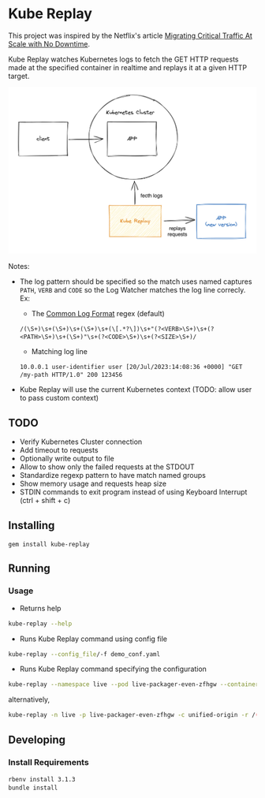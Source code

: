 # Kube Replay

This project was inspired by the Netflix's article [Migrating Critical Traffic At Scale with No Downtime](https://netflixtechblog.com/migrating-critical-traffic-at-scale-with-no-downtime-part-1-ba1c7a1c7835).

Kube Replay watches Kubernetes logs to fetch the GET HTTP requests made at the specified container in realtime and replays it at a given HTTP target.

![](imgs/diagram.png)

Notes:
- The log pattern should be specified so the match uses named captures `PATH`, `VERB` and `CODE` so the Log Watcher matches the log line correcly. Ex:

    - The [Common Log Format](https://en.wikipedia.org/wiki/Common_Log_Format) regex (default)
    ```
    /(\S+)\s+(\S+)\s+(\S+)\s+(\[.*?\])\s+"(?<VERB>\S+)\s+(?<PATH>\S+)\s+(\S+)"\s+(?<CODE>\S+)\s+(?<SIZE>\S+)/
    ```

    - Matching log line
    ```
    10.0.0.1 user-identifier user [20/Jul/2023:14:08:36 +0000] "GET /my-path HTTP/1.0" 200 123456
    ```

- Kube Replay will use the current Kubernetes context (TODO: allow user to pass custom context)

## TODO
- Verify Kubernetes Cluster connection
- Add timeout to requests
- Optionally write output to file
- Allow to show only the failed requests at the STDOUT
- Standardize regexp pattern to have match named groups
- Show memory usage and requests heap size
- STDIN commands to exit program instead of using Keyboard Interrupt (ctrl + shift + c)


## Installing

```
gem install kube-replay
```

## Running

### Usage

- Returns help
```bash
kube-replay --help
```

- Runs Kube Replay command using config file
```bash
kube-replay --config_file/-f demo_conf.yaml
```

- Runs Kube Replay command specifying the configuration

```bash
kube-replay --namespace live --pod live-packager-even-zfhgw --container unified-origin --log_regex_pattern /(\S+)\s+(\S+)\s+(\S+)\s+(\[.*?\])\s+"(\S+)\s+(\S+)\s+(\S+)"\s+(\S+)\s+(\S+)\s+(\S+)\s+(\S+)/ --target_url http://live-packager-1.video.dev.globoi.com
```

alternatively,

```bash
kube-replay -n live -p live-packager-even-zfhgw -c unified-origin -r /(\S+)\s+(\S+)\s+(\S+)\s+(\[.*?\])\s+"(\S+)\s+(\S+)\s+(\S+)"\s+(\S+)\s+(\S+)\s+(\S+)\s+(\S+)/ -t http://live-packager-1.video.dev.globoi.com
```

## Developing

### Install Requirements

```bash
rbenv install 3.1.3
bundle install
```
